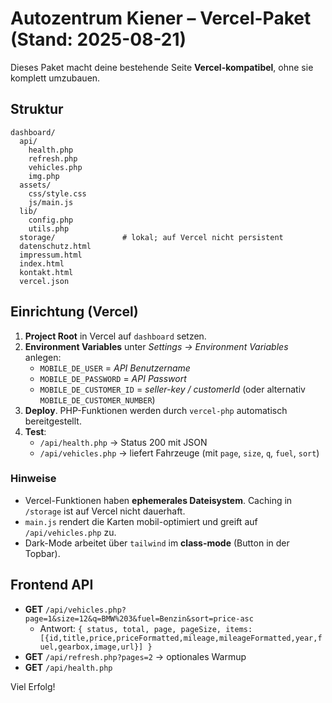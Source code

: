 # Autozentrum Kiener – Vercel-Paket (Stand: 2025-08-21)

Dieses Paket macht deine bestehende Seite **Vercel-kompatibel**, ohne sie komplett umzubauen.

## Struktur
```
dashboard/
  api/
    health.php
    refresh.php
    vehicles.php
    img.php
  assets/
    css/style.css
    js/main.js
  lib/
    config.php
    utils.php
  storage/               # lokal; auf Vercel nicht persistent
  datenschutz.html
  impressum.html
  index.html
  kontakt.html
  vercel.json
```

## Einrichtung (Vercel)
1. **Project Root** in Vercel auf `dashboard` setzen.
2. **Environment Variables** unter *Settings → Environment Variables* anlegen:
   - `MOBILE_DE_USER` = *API Benutzername*
   - `MOBILE_DE_PASSWORD` = *API Passwort*
   - `MOBILE_DE_CUSTOMER_ID` = *seller-key / customerId* (oder alternativ `MOBILE_DE_CUSTOMER_NUMBER`)
3. **Deploy**. PHP-Funktionen werden durch `vercel-php` automatisch bereitgestellt.
4. **Test**:
   - `/api/health.php` → Status 200 mit JSON
   - `/api/vehicles.php` → liefert Fahrzeuge (mit `page`, `size`, `q`, `fuel`, `sort`)

### Hinweise
- Vercel-Funktionen haben **ephemerales Dateisystem**. Caching in `/storage` ist auf Vercel nicht dauerhaft.
- `main.js` rendert die Karten mobil-optimiert und greift auf `/api/vehicles.php` zu.
- Dark-Mode arbeitet über `tailwind` im **class-mode** (Button in der Topbar).

## Frontend API
- **GET** `/api/vehicles.php?page=1&size=12&q=BMW%203&fuel=Benzin&sort=price-asc`
  - Antwort: `{ status, total, page, pageSize, items:[{id,title,price,priceFormatted,mileage,mileageFormatted,year,fuel,gearbox,image,url}] }`
- **GET** `/api/refresh.php?pages=2` → optionales Warmup
- **GET** `/api/health.php`

Viel Erfolg!
